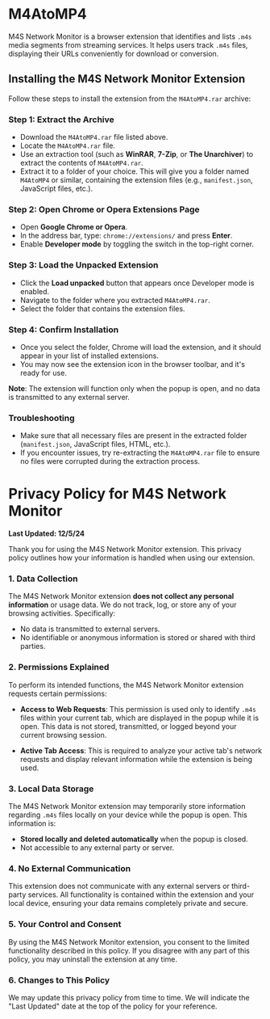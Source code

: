 # M4AtoMP4
M4S Network Monitor is a browser extension that identifies and lists `.m4s` media segments from streaming services. It helps users track `.m4s` files, displaying their URLs conveniently for download or conversion.


## Installing the M4S Network Monitor Extension

Follow these steps to install the extension from the `M4AtoMP4.rar` archive:

### Step 1: Extract the Archive
- Download the `M4AtoMP4.rar` file listed above.
- Locate the `M4AtoMP4.rar` file.
- Use an extraction tool (such as **WinRAR**, **7-Zip**, or **The Unarchiver**) to extract the contents of `M4AtoMP4.rar`.
- Extract it to a folder of your choice. This will give you a folder named `M4AtoMP4` or similar, containing the extension files (e.g., `manifest.json`, JavaScript files, etc.).

### Step 2: Open Chrome or Opera Extensions Page
- Open **Google Chrome or Opera**.
- In the address bar, type: `chrome://extensions/` and press **Enter**.
- Enable **Developer mode** by toggling the switch in the top-right corner.

### Step 3: Load the Unpacked Extension
- Click the **Load unpacked** button that appears once Developer mode is enabled.
- Navigate to the folder where you extracted `M4AtoMP4.rar`.
- Select the folder that contains the extension files.

### Step 4: Confirm Installation
- Once you select the folder, Chrome will load the extension, and it should appear in your list of installed extensions.
- You may now see the extension icon in the browser toolbar, and it's ready for use.

**Note**: The extension will function only when the popup is open, and no data is transmitted to any external server.

### Troubleshooting
- Make sure that all necessary files are present in the extracted folder (`manifest.json`, JavaScript files, HTML, etc.).
- If you encounter issues, try re-extracting the `M4AtoMP4.rar` file to ensure no files were corrupted during the extraction process.



Privacy Policy for M4S Network Monitor
======================================

**Last Updated: 12/5/24**

Thank you for using the M4S Network Monitor extension. This privacy policy outlines how your information is handled when using our extension.

### 1. Data Collection

The M4S Network Monitor extension **does not collect any personal information** or usage data. We do not track, log, or store any of your browsing activities. Specifically:

- No data is transmitted to external servers.
- No identifiable or anonymous information is stored or shared with third parties.

### 2. Permissions Explained

To perform its intended functions, the M4S Network Monitor extension requests certain permissions:

- **Access to Web Requests**: This permission is used only to identify `.m4s` files within your current tab, which are displayed in the popup while it is open. This data is not stored, transmitted, or logged beyond your current browsing session.
  
- **Active Tab Access**: This is required to analyze your active tab's network requests and display relevant information while the extension is being used.

### 3. Local Data Storage

The M4S Network Monitor extension may temporarily store information regarding `.m4s` files locally on your device while the popup is open. This information is:

- **Stored locally and deleted automatically** when the popup is closed.
- Not accessible to any external party or server.

### 4. No External Communication

This extension does not communicate with any external servers or third-party services. All functionality is contained within the extension and your local device, ensuring your data remains completely private and secure.

### 5. Your Control and Consent

By using the M4S Network Monitor extension, you consent to the limited functionality described in this policy. If you disagree with any part of this policy, you may uninstall the extension at any time.

### 6. Changes to This Policy

We may update this privacy policy from time to time. We will indicate the "Last Updated" date at the top of the policy for your reference.
